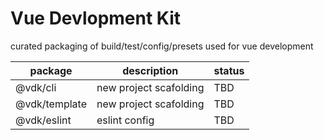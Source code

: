 # Vue Devlopment Kit

curated packaging of build/test/config/presets used for vue development

| package        | description            | status |
|----------------|------------------------|--------|
| @vdk/cli       | new project scafolding | TBD    |
| @vdk/template  | new project scafolding | TBD    |
| @vdk/eslint    | eslint config          | TBD    |

